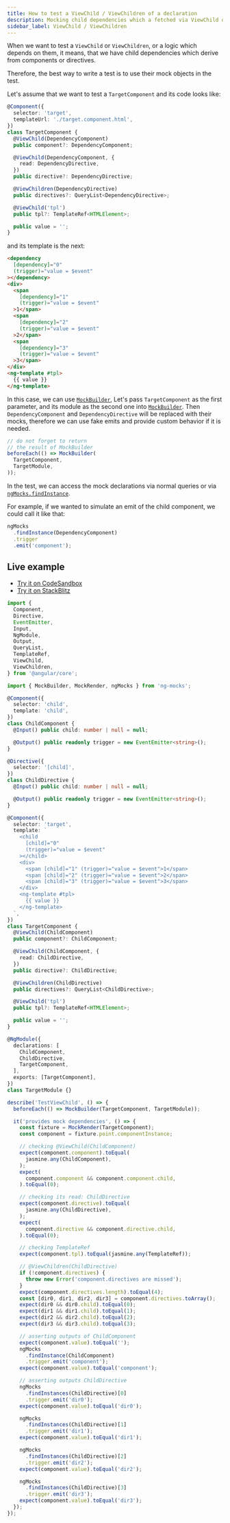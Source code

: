 ```yaml
---
title: How to test a ViewChild / ViewChildren of a declaration
description: Mocking child dependencies which a fetched via ViewChild or ViewChildren
sidebar_label: ViewChild / ViewChildren
---
```


When we want to test a `ViewChild` or `ViewChildren`,
or a logic which depends on them,
it means, that we have child dependencies which derive from components or directives.

Therefore, the best way to write a test is to use their mock objects in the test.

Let's assume that we want to test a `TargetComponent` and its code looks like:

```ts title="target.component.ts"
@Component({
  selector: 'target',
  templateUrl: './target.component.html',
})
class TargetComponent {
  @ViewChild(DependencyComponent)
  public component?: DependencyComponent;

  @ViewChild(DependencyComponent, {
    read: DependencyDirective,
  })
  public directive?: DependencyDirective;

  @ViewChildren(DependencyDirective)
  public directives?: QueryList<DependencyDirective>;

  @ViewChild('tpl')
  public tpl?: TemplateRef<HTMLElement>;

  public value = '';
}
```

and its template is the next:

```html title="target.component.html"
<dependency
  [dependency]="0"
  (trigger)="value = $event"
></dependency>
<div>
  <span
    [dependency]="1"
    (trigger)="value = $event"
  >1</span>
  <span
    [dependency]="2"
    (trigger)="value = $event"
  >2</span>
  <span
    [dependency]="3"
    (trigger)="value = $event"
  >3</span>
</div>
<ng-template #tpl>
  {{ value }}
</ng-template>
```

In this case, we can use [`MockBuilder`](/api/MockBuilder.md),
Let's pass `TargetComponent` as the first parameter, and its module
as the second one into [`MockBuilder`](/api/MockBuilder.md).
Then `DependencyComponent` and `DependencyDirective` will be replaced
with their mocks, therefore we can use fake emits and provide custom behavior if it is needed.

```ts
// do not forget to return
// the result of MockBuilder 
beforeEach(() => MockBuilder(
  TargetComponent,
  TargetModule,
));
```

In the test, we can access the mock declarations via normal queries
or via [`ngMocks.findInstance`](/api/ngMocks/findInstance.md).

For example, if we wanted to simulate an emit of the child component,
we could call it like that:

```ts
ngMocks
  .findInstance(DependencyComponent)
  .trigger
  .emit('component');
```

## Live example

- [Try it on CodeSandbox](https://codesandbox.io/p/sandbox/github/help-me-mom/ng-mocks-sandbox/tree/tests/?file=/src/examples/TestViewChild/test.spec.ts&initialpath=%3Fspec%3DTestViewChild)
- [Try it on StackBlitz](https://stackblitz.com/github/help-me-mom/ng-mocks-sandbox/tree/tests?file=src/examples/TestViewChild/test.spec.ts&initialpath=%3Fspec%3DTestViewChild)

```ts title="https://github.com/help-me-mom/ng-mocks/blob/master/examples/TestViewChild/test.spec.ts"
import {
  Component,
  Directive,
  EventEmitter,
  Input,
  NgModule,
  Output,
  QueryList,
  TemplateRef,
  ViewChild,
  ViewChildren,
} from '@angular/core';

import { MockBuilder, MockRender, ngMocks } from 'ng-mocks';

@Component({
  selector: 'child',
  template: 'child',
})
class ChildComponent {
  @Input() public child: number | null = null;

  @Output() public readonly trigger = new EventEmitter<string>();
}

@Directive({
  selector: '[child]',
})
class ChildDirective {
  @Input() public child: number | null = null;

  @Output() public readonly trigger = new EventEmitter<string>();
}

@Component({
  selector: 'target',
  template: `
    <child
      [child]="0"
      (trigger)="value = $event"
    ></child>
    <div>
      <span [child]="1" (trigger)="value = $event">1</span>
      <span [child]="2" (trigger)="value = $event">2</span>
      <span [child]="3" (trigger)="value = $event">3</span>
    </div>
    <ng-template #tpl>
      {{ value }}
    </ng-template>
  `,
})
class TargetComponent {
  @ViewChild(ChildComponent)
  public component?: ChildComponent;

  @ViewChild(ChildComponent, {
    read: ChildDirective,
  })
  public directive?: ChildDirective;

  @ViewChildren(ChildDirective)
  public directives?: QueryList<ChildDirective>;

  @ViewChild('tpl')
  public tpl?: TemplateRef<HTMLElement>;

  public value = '';
}

@NgModule({
  declarations: [
    ChildComponent,
    ChildDirective,
    TargetComponent,
  ],
  exports: [TargetComponent],
})
class TargetModule {}

describe('TestViewChild', () => {
  beforeEach(() => MockBuilder(TargetComponent, TargetModule));

  it('provides mock dependencies', () => {
    const fixture = MockRender(TargetComponent);
    const component = fixture.point.componentInstance;

    // checking @ViewChild(ChildComponent)
    expect(component.component).toEqual(
      jasmine.any(ChildComponent),
    );
    expect(
      component.component && component.component.child,
    ).toEqual(0);

    // checking its read: ChildDirective
    expect(component.directive).toEqual(
      jasmine.any(ChildDirective),
    );
    expect(
      component.directive && component.directive.child,
    ).toEqual(0);

    // checking TemplateRef
    expect(component.tpl).toEqual(jasmine.any(TemplateRef));

    // @ViewChildren(ChildDirective)
    if (!component.directives) {
      throw new Error('component.directives are missed');
    }
    expect(component.directives.length).toEqual(4);
    const [dir0, dir1, dir2, dir3] = component.directives.toArray();
    expect(dir0 && dir0.child).toEqual(0);
    expect(dir1 && dir1.child).toEqual(1);
    expect(dir2 && dir2.child).toEqual(2);
    expect(dir3 && dir3.child).toEqual(3);

    // asserting outputs of ChildComponent
    expect(component.value).toEqual('');
    ngMocks
      .findInstance(ChildComponent)
      .trigger.emit('component');
    expect(component.value).toEqual('component');

    // asserting outputs ChildDirective
    ngMocks
      .findInstances(ChildDirective)[0]
      .trigger.emit('dir0');
    expect(component.value).toEqual('dir0');

    ngMocks
      .findInstances(ChildDirective)[1]
      .trigger.emit('dir1');
    expect(component.value).toEqual('dir1');

    ngMocks
      .findInstances(ChildDirective)[2]
      .trigger.emit('dir2');
    expect(component.value).toEqual('dir2');

    ngMocks
      .findInstances(ChildDirective)[3]
      .trigger.emit('dir3');
    expect(component.value).toEqual('dir3');
  });
});
```
